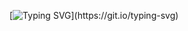 [![Typing SVG](https://readme-typing-svg.demolab.com?font=Fira+Code&weight=420&pause=1000&color=14CAE4&random=false&width=435&lines=Oi!+Eu+sou+a+Melissa!)](https://git.io/typing-svg)
